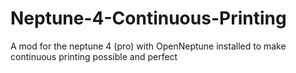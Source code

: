 # Neptune-4-Continuous-Printing
A mod for the neptune 4 (pro) with OpenNeptune installed to make continuous printing possible and perfect
